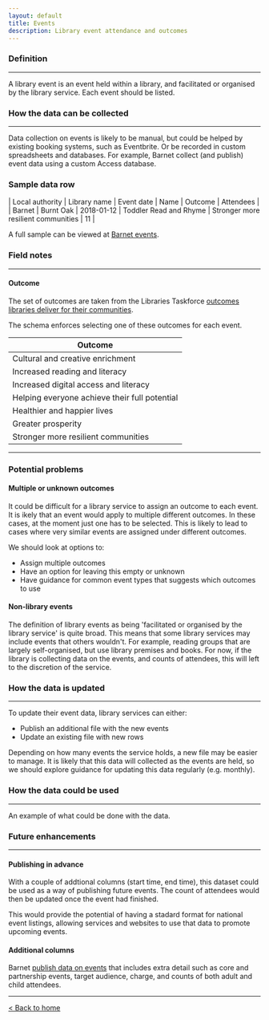 ```yaml
---
layout: default
title: Events
description: Library event attendance and outcomes
---
```


### Definition

---

A library event is an event held within a library, and facilitated or organised by the library service. Each event should be listed.

### How the data can be collected

---

Data collection on events is likely to be manual, but could be helped by existing booking systems, such as Eventbrite. Or be recorded in custom spreadsheets and databases. For example, Barnet collect (and publish) event data using a custom Access database.

### Sample data row

| Local authority | Library name | Event date | Name | Outcome | Attendees |
| Barnet | Burnt Oak | 2018-01-12 | Toddler Read and Rhyme | Stronger more resilient communities | 11 |

A full sample can be viewed at [Barnet events](https://github.com/LibrariesHacked/schema-librarydata/blob/master/data/events_barnet.csv).

### Field notes

---

#### Outcome

The set of outcomes are taken from the Libraries Taskforce [outcomes libraries deliver for their communities](https://www.gov.uk/government/publications/libraries-deliver-ambition-for-public-libraries-in-england-2016-to-2021/libraries-deliver-ambition-for-public-libraries-in-england-2016-to-2021#the-outcomes-libraries-deliver-for-their-communities).

The schema enforces selecting one of these outcomes for each event.

| Outcome |
| ------- |
| Cultural and creative enrichment |
| Increased reading and literacy |
| Increased digital access and literacy |
| Helping everyone achieve their full potential |
| Healthier and happier lives |
| Greater prosperity |
| Stronger more resilient communities |

---

### Potential problems

#### Multiple or unknown outcomes

It could be difficult for a library service to assign an outcome to each event. It is ikely that an event would apply to multiple different outcomes. In these cases, at the moment just one has to be selected. This is likely to lead to cases where very similar events are assigned under different outcomes.

We should look at options to:

- Assign multiple outcomes
- Have an option for leaving this empty or unknown
- Have guidance for common event types that suggests which outcomes to use

#### Non-library events

The definition of library events as being 'facilitated or organised by the library service' is quite broad. This means that some library services may include events that others wouldn't. For example, reading groups that are largely self-organised, but use library premises and books. For now, if the library is collecting data on the events, and counts of attendees, this will left to the discretion of the service.

### How the data is updated

---

To update their event data, library services can either:

- Publish an additional file with the new events
- Update an existing file with new rows

Depending on how many events the service holds, a new file may be easier to manage. It is likely that this data will collected as the events are held, so we should explore guidance for updating this data regularly (e.g. monthly).

### How the data could be used

---

An example of what could be done with the data.

### Future enhancements

---

#### Publishing in advance

With a couple of addtional columns (start time, end time), this dataset could be used as a way of publishing future events. The count of attendees would then be updated once the event had finished.

This would provide the potential of having a stadard format for national event listings, allowing services and websites to use that data to promote upcoming events.

#### Additional columns

Barnet [publish data on events](https://open.barnet.gov.uk/dataset/barnet-libraries-events) that includes extra detail such as core and partnership events, target audience, charge, and counts of both adult and child attendees.

---

[&lt; Back to home](./)
